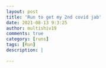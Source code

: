 ```yaml
---
layout: post
title: 'Run to get my 2nd covid jab'
date: 2021-08-13 9:3:25
author: multishiv19
comments: true
category: [runs]
tags: [Run]
description: |
    
---
```





<div width='100%' class='strava-embed-placeholder' data-embed-type='activity' data-embed-id='5787887635'></div>
<script src='https://strava-embeds.com/embed.js'></script>
